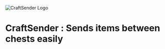 ![CraftSender Logo](https://raw.githubusercontent.com/TheShark34/CraftSender/master/src/main/resources/banner.png)

# CraftSender : Sends items between chests easily
